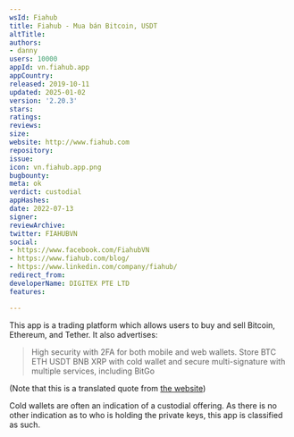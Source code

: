```yaml
---
wsId: Fiahub
title: Fiahub - Mua bán Bitcoin, USDT
altTitle: 
authors:
- danny
users: 10000
appId: vn.fiahub.app
appCountry: 
released: 2019-10-11
updated: 2025-01-02
version: '2.20.3'
stars: 
ratings: 
reviews: 
size: 
website: http://www.fiahub.com
repository: 
issue: 
icon: vn.fiahub.app.png
bugbounty: 
meta: ok
verdict: custodial
appHashes: 
date: 2022-07-13
signer: 
reviewArchive: 
twitter: FIAHUBVN
social:
- https://www.facebook.com/FiahubVN
- https://www.fiahub.com/blog/
- https://www.linkedin.com/company/fiahub/
redirect_from: 
developerName: DIGITEX PTE LTD
features: 

---
```


This app is a trading platform which allows users to buy and sell Bitcoin, Ethereum, and Tether. It also advertises:

> High security with 2FA for both mobile and web wallets. Store BTC ETH USDT BNB XRP with cold wallet and secure multi-signature with multiple services, including BitGo

(Note that this is a translated quote from [the website](https://www.fiahub.com/))

Cold wallets are often an indication of a custodial offering. As there is no other indication as to who is holding the private keys, this app is classified as such.